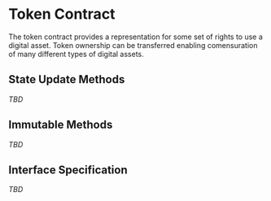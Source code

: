 <!---
Licensed under Creative Commons Attribution 4.0 International License
https://creativecommons.org/licenses/by/4.0/
--->

# Token Contract #

The token contract provides a representation for some set of rights to
use a digital asset. Token ownership can be transferred enabling
comensuration of many different types of digital assets.

## State Update Methods ##

*TBD*

## Immutable Methods ##

*TBD*

## Interface Specification ##

*TBD*
